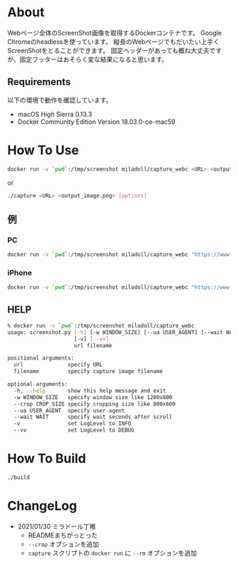 About
=======

Webページ全体のScreenShot画像を取得するDockerコンテナです。
Google Chromeのheadlessを使っています。
縦長のWebページでもだいたい上手くScreenShotをとることができます。
固定ヘッダーがあっても概ね大丈夫ですが、固定フッターはおそらく変な結果になると思います。

Requirements
------------
以下の環境で動作を確認しています。

* macOS High Sierra 0.13.3
* Docker Community Edition Version 18.03.0-ce-mac59

How To Use
=========

```bash
docker run -v `pwd`:/tmp/screenshot miladoll/capture_webc <URL> <output_image.png> [options]
```

or

```bash
./capture <URL> <output_image.png> [options]
```

例
----

### PC
```bash
docker run -v `pwd`:/tmp/screenshot miladoll/capture_webc "https://www.yahoo.co.jp/" yahoo_pc.png
```

### iPhone
```bash
docker run -v `pwd`:/tmp/screenshot miladoll/capture_webc "https://www.yahoo.co.jp/" yahoo_sp.png -w 414x735 --ua 'Mozilla/5.0 (iPhone; CPU iPhone OS 11_0 like Mac OS X) AppleWebKit/604.1.38 (KHTML, like Gecko) Version/11.0 Mobile/15A372 Safari/604.1'
```

HELP
----

```bash
% docker run -v `pwd`:/tmp/screenshot miladoll/capture_webc
usage: screenshot.py [-h] [-w WINDOW_SIZE] [--ua USER_AGENT] [--wait WAIT]
                     [-v] [--vv]
                     url filename

positional arguments:
  url              specify URL
  filename         specify capture image filename

optional arguments:
  -h, --help       show this help message and exit
  -w WINDOW_SIZE   specify window size like 1200x800
  --crop CROP_SIZE specify cropping size like 800x600
  --ua USER_AGENT  specify user-agent
  --wait WAIT      specify wait seconds after scroll
  -v               set LogLevel to INFO
  --vv             set LogLevel to DEBUG
```

How To Build
===========

```bash
./build
```

ChangeLog
=========

* 2021/01/30 ミラドール丁稚
    * READMEまちがっとった
    * `--crop` オプションを追加
    * `capture` スクリプトの `docker run` に `--rm` オプションを追加
